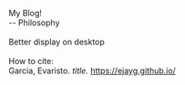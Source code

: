 My Blog! <br>
-- Philosophy <br>
<br>
Better display on desktop <br>
<br>
How to cite: <br>
Garcia, Evaristo. <i> title. </i> https://ejayg.github.io/ 
